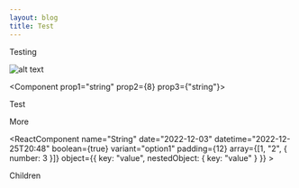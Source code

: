 ```yaml
---
layout: blog
title: Test
---
```

T﻿esting

![alt text](Isolated.png "Title")

<Component prop1="string" prop2={8} prop3={"string"}>
  
Test

</Component>

More

<ReactComponent name="String" date="2022-12-03" datetime="2022-12-25T20:48" boolean={true} variant="option1" padding={12} array={[1, "2", { number: 3 }]} object={{ key: "value", nestedObject: { key: "value" } }}  >

Children

</ReactComponent>

